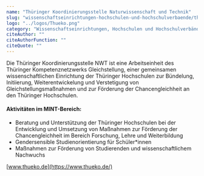 ```yaml
---
name: "Thüringer Koordinierungsstelle Naturwissenschaft und Technik"
slug: "wissenschaftseinrichtungen-hochschulen-und-hochschulverbaende/thueringer-koordinierungsstelle-naturwissenschaft-und-technik"
logo: "../logos/Thueko.png"
category: "Wissenschaftseinrichtungen, Hochschulen und Hochschulverbände"
citeAuthor: ""
citeAuthorFunction: ""
citeQuote: ""
---
```


Die Thüringer Koordinierungsstelle NWT ist eine Arbeitseinheit des Thüringer Kompetenznetzwerks Gleichstellung, einer gemeinsamen wissenschaftlichen Einrichtung der Thüringer Hochschulen zur Bündelung, Initiierung, Weiterentwickelung und Verstetigung von Gleichstellungsmaßnahmen und zur Förderung der Chancengleichheit an den Thüringer Hochschulen.

#### Aktivitäten im MINT-Bereich:

- Beratung und Unterstützung der Thüringer Hochschulen bei der Entwicklung und Umsetzung von Maßnahmen zur Förderung der Chancengleichheit im Bereich Forschung, Lehre und Weiterbildung
- Gendersensible Studienorientierung für Schüler\*innen
- Maßnahmen zur Förderung von Studierenden und wissenschaftlichem Nachwuchs

[www.thueko.de](https://www.thueko.de/)
